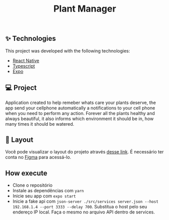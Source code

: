 <h1 align="center">
  Plant Manager
</h1>



<br>



## ✨ Technologies

This project was developed with the following technologies:

- [React Native](https://reactnative.dev/)
- [Typescript](https://www.typescriptlang.org/)
- [Expo](https://expo.io/)

## 💻 Project

Application created to help remeber whats care your plants deserve,  the app send your cellphone automatically a notifications to your cell phone when you need to perform any action.
Forever all the plants healthy and always beautiful, it also informs which environment it should be in, how many times it should be watered.

## 🔖 Layout

Você pode visualizar o layout do projeto através [desse link](https://www.figma.com/file/IhQRtrOZdu3TrvkPYREzOy/PlantManager/duplicate). É necessário ter conta no [Figma](http://figma.com/) para acessá-lo.

## How execute

- Clone o repositório
- Instale as dependências com `yarn`
- Inicie seu app com `expo start`
- Inicie a fake api com `json-server ./src/services server.json --host 192.168.1.4 --port 3333 --delay 700`. Substitua o host pelo seu endereço IP local. Faça o mesmo no arquivo API dentro de services.
